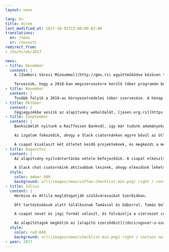 ```yaml
---
layout: news

lang: hu
title: Hírek
last_modified_at: 2017-10-01T23:00:00-02:00
translations:
  en: /news
  sr: /novosti
redirect_from:
- /hu/hirek/2017

news:
- title: December
  content: |
    A [Zombori Városi Múzeummal](http://gms.rs) együttműködve közösen tervezünk kiépíteni egy játszóteret, közvetlenül a [Felső-Dunamellék Természetvédelmi Rezervátum](https://hu.wikipedia.org/wiki/Felső-Dunamellék_Természetvédelmi_Rezervátum) határán. A játszótéren a jövőben közösen szeretnénk környezetvédelemmel kapcsolatos programokat szervezni a gyerekek részére.

    Tervezzük, hogy a 2018-ban megszervezésre kerülő tábor programán belül az [Arcus Környezetvédő Egyesület](http://arcus.org.rs/hun/) tagjai részt vegyenek, mint előadók.
- title: November
  content: |
    Tovább folyik a 2018-as környezetvédelmi tábor szervezése. A hónap végére megérkeznek a bankszámlánkra az első adományok.
- title: Október
  content: |
    Cégjegyzékbe veszik az alapítvány weboldalát, [jasen.org.rs](https://jasen.org.rs/hu) és email címét: [info@jasen.org.rs](mailto:info@jasen.org.rs). A csapat az első nagy projekt, a 2018-as környezetvédelmi tábor szervezésével foglalatoskodik.
- title: Szeptember
  content: |
    Bankszámlát nyitunk a Raiffeisen Banknál, így már tudunk adományokat fogadni. Beadjuk az első adóbevallásunkat. A Benevity befejezi az átvilágítási folyamatot, és megfelelőnek nyilvánítja az alapítványt arra, hogy részt vegyen az adomány-programban.

    Az izgalom fokozódik, ahogy a Slack csatornánkon egyre bővül az ötleteink listája. Hermina megkezdi az alapítvány általános üzleti tervének a megszerkesztését. A weboldalunk tartalma fokozatosan bővül.

    A csapat kiválaszt két ötletet kezdő projekteknek, és megkezdi a megvalósítási tervek kidolgozását.
- title: Augusztus
  content: |
    Az alapítvány nyilvántartásba vétele befejeződik. A csapat elkészíti a logót és a pecsétet, telepíti a honlap legelső verzióját, és elindítja a regisztrációs folyamatot a TechSoup és a Benevity portáljain. Könyvelői szerződést kötünk a Prima Nota-val.

    A Slack chat csatornáink aktívabbak lesznek, ahogy elkezdünk lehetséges projektekről tárgyalni.
  style:
    color: amber-400
    background: url(/images/news/coffee-checklist.min.png) right / contain no-repeat
- title: Július
  content: |
    Hermina és Attila meglátogatják szülővárosaikat Szerbiában.

    Ott tartózkodásuk alatt találkoznak Tamással és Gáborral. Tamás beleegyezik abba, hogy ügyintézője és jogi képviselője legyen az alapítványnak. Gábor csatlakozik az igazgatói tanács harmadik tagjaként.

    A csapat nevet és jogi formát választ, és felvázolja a szervezet céljait és potenciális tevékenységeit.

    Az alapítótagok megkötik az [alapító szerződést](/docs/ugovor-o-osnivanju.pdf), megszerkesztik a [statútumot](/docs/statut.pdf) és a többi alapító okiratot, majd kérelmezik a cégjegyzékbe vételt.
  style:
    color: red-600
    background: url(/images/news/checklist.min.png) right / contain no-repeat
- year: 2017
---
```

